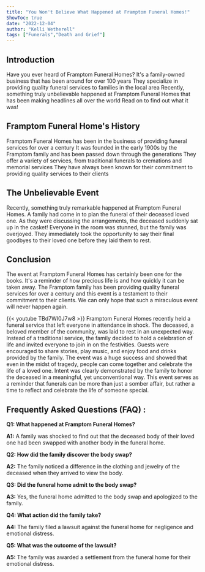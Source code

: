 ```yaml
---
title: "You Won't Believe What Happened at Framptom Funeral Homes!"
ShowToc: true 
date: "2022-12-04"
author: "Kelli Wetherell" 
tags: ["Funerals","Death and Grief"]
---
```

## Introduction
Have you ever heard of Framptom Funeral Homes? It's a family-owned business that has been around for over 100 years They specialize in providing quality funeral services to families in the local area Recently, something truly unbelievable happened at Framptom Funeral Homes that has been making headlines all over the world Read on to find out what it was!

## Framptom Funeral Home's History
Framptom Funeral Homes has been in the business of providing funeral services for over a century It was founded in the early 1900s by the Framptom family and has been passed down through the generations They offer a variety of services, from traditional funerals to cremations and memorial services They have always been known for their commitment to providing quality services to their clients

## The Unbelievable Event
Recently, something truly remarkable happened at Framptom Funeral Homes. A family had come in to plan the funeral of their deceased loved one. As they were discussing the arrangements, the deceased suddenly sat up in the casket! Everyone in the room was stunned, but the family was overjoyed. They immediately took the opportunity to say their final goodbyes to their loved one before they laid them to rest.

## Conclusion
The event at Framptom Funeral Homes has certainly been one for the books. It's a reminder of how precious life is and how quickly it can be taken away. The Framptom family has been providing quality funeral services for over a century and this event is a testament to their commitment to their clients. We can only hope that such a miraculous event will never happen again.

{{< youtube TBd7WI0J7w8 >}} 
Framptom Funeral Homes recently held a funeral service that left everyone in attendance in shock. The deceased, a beloved member of the community, was laid to rest in an unexpected way. Instead of a traditional service, the family decided to hold a celebration of life and invited everyone to join in on the festivities. Guests were encouraged to share stories, play music, and enjoy food and drinks provided by the family. The event was a huge success and showed that even in the midst of tragedy, people can come together and celebrate the life of a loved one. Intent was clearly demonstrated by the family to honor the deceased in a meaningful, yet unconventional way. This event serves as a reminder that funerals can be more than just a somber affair, but rather a time to reflect and celebrate the life of someone special.

## Frequently Asked Questions (FAQ) :
**Q1: What happened at Framptom Funeral Homes?**

**A1:** A family was shocked to find out that the deceased body of their loved one had been swapped with another body in the funeral home.

**Q2: How did the family discover the body swap?**

**A2:** The family noticed a difference in the clothing and jewelry of the deceased when they arrived to view the body.

**Q3: Did the funeral home admit to the body swap?**

**A3:** Yes, the funeral home admitted to the body swap and apologized to the family.

**Q4: What action did the family take?**

**A4:** The family filed a lawsuit against the funeral home for negligence and emotional distress.

**Q5: What was the outcome of the lawsuit?**

**A5:** The family was awarded a settlement from the funeral home for their emotional distress.



